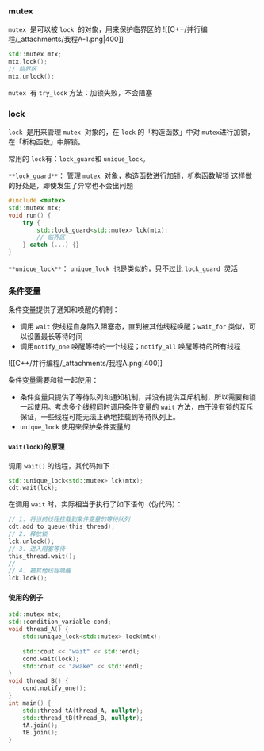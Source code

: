### mutex
`mutex`  是可以被 `lock`  的对象，用来保护临界区的
![[C++/并行编程/_attachments/我程A-1.png|400]]
```cpp
std::mutex mtx;
mtx.lock();
// 临界区
mtx.unlock();
```

`mutex`  有 `try_lock` 方法：加锁失败，不会阻塞


### lock

`lock`  是用来管理 `mutex`  对象的，在 `lock` 的「构造函数」中对 `mutex`进行加锁，在「析构函数」中解锁。

常用的 `lock`有：`lock_guard`和 `unique_lock`。

`**lock_guard**`：
管理 `mutex`  对象，构造函数进行加锁，析构函数解锁
这样做的好处是，即使发生了异常也不会出问题
```cpp
#include <mutex>
std::mutex mtx;
void run() {
	try {
    	std::lock_guard<std::mutex> lck(mtx);
        // 临界区
    } catch (...) {}
}
```

`**unique_lock**`：
`unique_lock`  也是类似的，只不过比 `lock_guard`  灵活


### 条件变量

条件变量提供了通知和唤醒的机制：

- 调用 `wait` 使线程自身陷入阻塞态，直到被其他线程唤醒；`wait_for` 类似，可以设置最长等待时间
- 调用`notify_one` 唤醒等待的一个线程；`notify_all` 唤醒等待的所有线程

![[C++/并行编程/_attachments/我程A.png|400]]


条件变量需要和锁一起使用：

- 条件变量只提供了等待队列和通知机制，并没有提供互斥机制，所以需要和锁一起使用。考虑多个线程同时调用条件变量的 `wait` 方法，由于没有锁的互斥保证，一些线程可能无法正确地挂载到等待队列上。
- `unique_lock` 使用来保护条件变量的


#### `wait(lock)`的原理

调用 `wait()` 的线程，其代码如下：
```cpp
std::unique_lock<std::mutex> lck(mtx);
cdt.wait(lck);
```

在调用 `wait` 时，实际相当于执行了如下语句（伪代码）：
```cpp
// 1. 将当前线程挂载到条件变量的等待队列
cdt.add_to_queue(this_thread);
// 2. 释放锁
lck.unlock();
// 3. 进入阻塞等待
this_thread.wait();
// -------------------
// 4. 被其他线程唤醒
lck.lock();
```

#### 使用的例子
```cpp
std::mutex mtx;
std::condition_variable cond;
void thread_A() {
	std::unique_lock<std::mutex> lock(mtx);
    
    std::cout << "wait" << std::endl;
    cond.wait(lock);
    std::cout << "awake" << std::endl;
}
void thread_B() {
    cond.notify_one();
}
int main() {
	std::thread tA(thread_A, nullptr);
    std::thread_tB(thread_B, nullptr);
    tA.join();
    tB.join();
}
```
